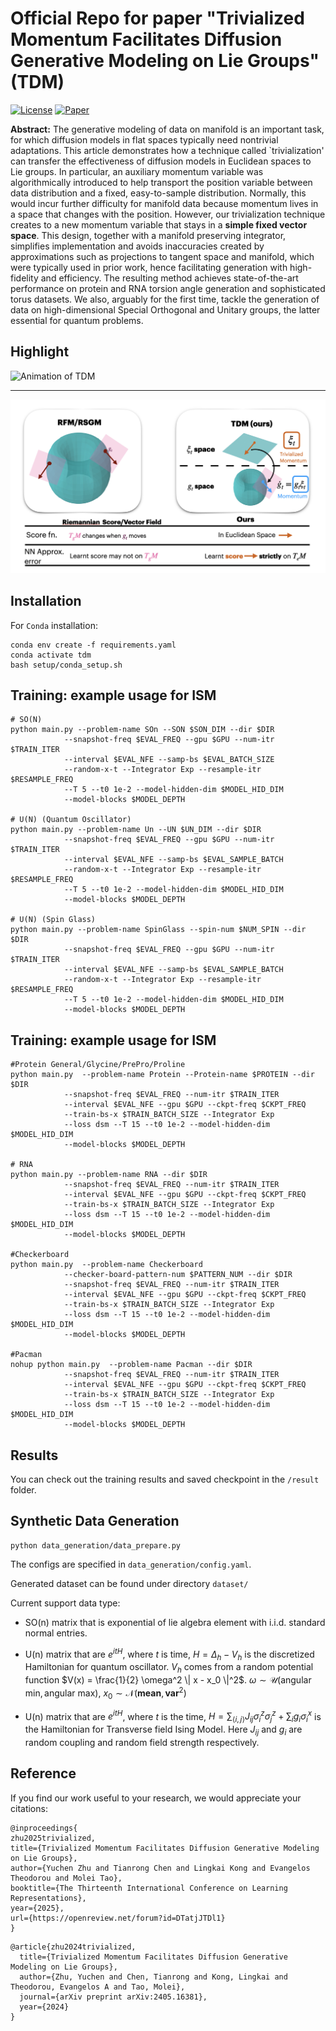 # Official Repo for paper "Trivialized Momentum Facilitates Diffusion Generative Modeling on Lie Groups" (TDM)

[![License](https://img.shields.io/badge/license-MIT-blue.svg)](LICENSE)
[![Paper](https://img.shields.io/badge/Paper-PDF-brightgreen)](https://arxiv.org/abs/2405.16381)


**Abstract:**
The generative modeling of data on manifold is an important task, for which diffusion models in flat spaces typically need nontrivial adaptations. This article demonstrates how a technique called `trivialization' can transfer the effectiveness of diffusion models in Euclidean spaces to Lie groups. In particular, an auxiliary momentum variable was algorithmically introduced to help transport the position variable between data distribution and a fixed, easy-to-sample distribution. Normally, this would incur further difficulty for manifold data because momentum lives in a space that changes with the position. However, our trivialization technique creates to a new momentum variable that stays in a **simple fixed vector space**. This design, together with a manifold preserving integrator, simplifies implementation and avoids inaccuracies created by approximations such as projections to tangent space and manifold, which were typically used in prior work, hence facilitating generation with high-fidelity and efficiency. The resulting method achieves state-of-the-art performance on protein and RNA torsion angle generation and sophisticated torus datasets. We also, arguably for the first time, tackle the generation of data on high-dimensional Special Orthogonal and Unitary groups, the latter essential for quantum problems.

## Highlight
![Animation of TDM](asset/evo.gif)
*******************************
![Intuition of TDM](asset/demo.png)

## Installation

For `Conda` installation:
```
conda env create -f requirements.yaml
conda activate tdm
bash setup/conda_setup.sh
```

## Training: example usage for ISM
```
# SO(N)
python main.py --problem-name SOn --SON $SON_DIM --dir $DIR 
            --snapshot-freq $EVAL_FREQ --gpu $GPU --num-itr $TRAIN_ITER 
            --interval $EVAL_NFE --samp-bs $EVAL_BATCH_SIZE
            --random-x-t --Integrator Exp --resample-itr $RESAMPLE_FREQ  
            --T 5 --t0 1e-2 --model-hidden-dim $MODEL_HID_DIM 
            --model-blocks $MODEL_DEPTH

# U(N) (Quantum Oscillator)
python main.py --problem-name Un --UN $UN_DIM --dir $DIR 
            --snapshot-freq $EVAL_FREQ --gpu $GPU --num-itr $TRAIN_ITER 
            --interval $EVAL_NFE --samp-bs $EVAL_SAMPLE_BATCH 
            --random-x-t --Integrator Exp --resample-itr $RESAMPLE_FREQ
            --T 5 --t0 1e-2 --model-hidden-dim $MODEL_HID_DIM 
            --model-blocks $MODEL_DEPTH

# U(N) (Spin Glass)
python main.py --problem-name SpinGlass --spin-num $NUM_SPIN --dir $DIR 
            --snapshot-freq $EVAL_FREQ --gpu $GPU --num-itr $TRAIN_ITER 
            --interval $EVAL_NFE --samp-bs $EVAL_SAMPLE_BATCH 
            --random-x-t --Integrator Exp --resample-itr $RESAMPLE_FREQ
            --T 5 --t0 1e-2 --model-hidden-dim $MODEL_HID_DIM 
            --model-blocks $MODEL_DEPTH

```

## Training: example usage for ISM
```
#Protein General/Glycine/PrePro/Proline
python main.py  --problem-name Protein --Protein-name $PROTEIN --dir $DIR  
            --snapshot-freq $EVAL_FREQ --num-itr $TRAIN_ITER 
            --interval $EVAL_NFE --gpu $GPU --ckpt-freq $CKPT_FREQ 
            --train-bs-x $TRAIN_BATCH_SIZE --Integrator Exp 
            --loss dsm --T 15 --t0 1e-2 --model-hidden-dim $MODEL_HID_DIM 
            --model-blocks $MODEL_DEPTH

# RNA
python main.py --problem-name RNA --dir $DIR  
            --snapshot-freq $EVAL_FREQ --num-itr $TRAIN_ITER 
            --interval $EVAL_NFE --gpu $GPU --ckpt-freq $CKPT_FREQ 
            --train-bs-x $TRAIN_BATCH_SIZE --Integrator Exp 
            --loss dsm --T 15 --t0 1e-2 --model-hidden-dim $MODEL_HID_DIM 
            --model-blocks $MODEL_DEPTH

#Checkerboard
python main.py  --problem-name Checkerboard 
            --checker-board-pattern-num $PATTERN_NUM --dir $DIR  
            --snapshot-freq $EVAL_FREQ --num-itr $TRAIN_ITER 
            --interval $EVAL_NFE --gpu $GPU --ckpt-freq $CKPT_FREQ 
            --train-bs-x $TRAIN_BATCH_SIZE --Integrator Exp 
            --loss dsm --T 15 --t0 1e-2 --model-hidden-dim $MODEL_HID_DIM 
            --model-blocks $MODEL_DEPTH

#Pacman
nohup python main.py  --problem-name Pacman --dir $DIR  
            --snapshot-freq $EVAL_FREQ --num-itr $TRAIN_ITER 
            --interval $EVAL_NFE --gpu $GPU --ckpt-freq $CKPT_FREQ 
            --train-bs-x $TRAIN_BATCH_SIZE --Integrator Exp 
            --loss dsm --T 15 --t0 1e-2 --model-hidden-dim $MODEL_HID_DIM 
            --model-blocks $MODEL_DEPTH

```


## Results
You can check out the training results and saved checkpoint in the `/result` folder.


## Synthetic Data Generation
```
python data_generation/data_prepare.py
```
The configs are specified in  `data_generation/config.yaml`.

Generated dataset can be found under directory `dataset/` 

Current support data type: 
* SO(n) matrix that is exponential of lie algebra element with i.i.d. standard normal entries.

* U(n) matrix that are $e^{itH}$, where $t$ is time, $H = \Delta_h - V_h$ is the discretized Hamiltonian for quantum oscillator. $V_h$ comes from a random potential function $V(x) = \frac{1}{2} \omega^2 \| x - x_0 \|^2$. $\omega \sim \mathcal{U}(\text{angular min}, \text{angular max})$, $x_0 \sim \mathcal{N}(\textbf{mean}, \textbf{var}^2)$

* U(n) matrix that are $e^{itH}$, where $t$ is the time, $H = \sum_{\langle i, j \rangle} J_{ij} \sigma_i^{z}\sigma_{j}^{z} + \sum_{i} g_{i} \sigma_{i}^{x}$ is the Hamiltonian for Transverse field Ising Model. Here $J_{ij}$ and $g_{i}$ are random coupling and random field strength respectively.


## Reference
If you find our work useful to your research, we would appreciate your citations:

```
@inproceedings{
zhu2025trivialized,
title={Trivialized Momentum Facilitates Diffusion Generative Modeling on Lie Groups},
author={Yuchen Zhu and Tianrong Chen and Lingkai Kong and Evangelos Theodorou and Molei Tao},
booktitle={The Thirteenth International Conference on Learning Representations},
year={2025},
url={https://openreview.net/forum?id=DTatjJTDl1}
}
```

```
@article{zhu2024trivialized,
  title={Trivialized Momentum Facilitates Diffusion Generative Modeling on Lie Groups},
  author={Zhu, Yuchen and Chen, Tianrong and Kong, Lingkai and Theodorou, Evangelos A and Tao, Molei},
  journal={arXiv preprint arXiv:2405.16381},
  year={2024}
}
```
